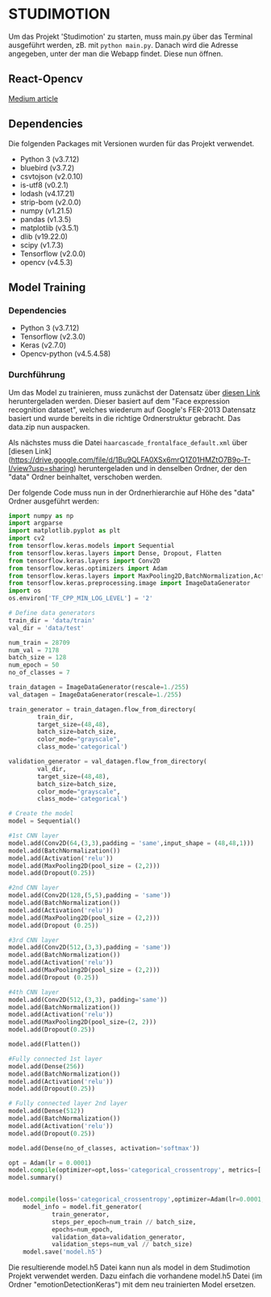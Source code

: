 # STUDIMOTION

Um das Projekt 'Studimotion' zu starten, muss main.py über das Terminal ausgeführt werden, zB. mit
`python main.py`.
Danach wird die Adresse angegeben, unter der man die Webapp findet. Diese nun öffnen.

## React-Opencv

[Medium article](https://medium.com/@jadomene99/integrating-your-opencv-project-into-a-react-component-using-flask-6bcf909c07f4)

## Dependencies
Die folgenden Packages mit Versionen wurden für das Projekt verwendet.

  * Python 3 (v3.7.12)
  * bluebird (v3.7.2)
  * csvtojson (v2.0.10)
  * is-utf8 (v0.2.1)
  * lodash (v4.17.21)
  * strip-bom (v2.0.0)
  * numpy (v1.21.5)
  * pandas (v1.3.5)
  * matplotlib (v3.5.1)
  * dlib (v19.22.0)
  * scipy (v1.7.3)
  * Tensorflow (v2.0.0)
  * opencv (v4.5.3)

## Model Training

### Dependencies

  * Python 3 (v3.7.12)
  * Tensorflow (v2.3.0)
  * Keras (v2.7.0)
  * Opencv-python (v4.5.4.58)

### Durchführung

Um das Model zu trainieren, muss zunächst der Datensatz über [diesen Link](https://drive.google.com/file/d/1uhz5SVoO8cGRsaB1iYtirhcz80mVPhBh/view?usp=sharing) heruntergeladen werden. Dieser basiert auf dem "Face expression recognition dataset", welches wiederum auf Google's FER-2013 Datensatz basiert und wurde bereits in die richtige Ordnerstruktur gebracht. Das data.zip nun auspacken.

Als nächstes muss die Datei `haarcascade_frontalface_default.xml` über [diesen Link] (https://drive.google.com/file/d/1Bu9QLFA0XSx6mrQ1Z01HMZtO7B9o-T-I/view?usp=sharing) heruntergeladen und in denselben Ordner, der den "data" Ordner beinhaltet, verschoben werden.

Der folgende Code muss nun in der Ordnerhierarchie auf Höhe des "data" Ordner ausgeführt werden:

```python
import numpy as np
import argparse
import matplotlib.pyplot as plt
import cv2
from tensorflow.keras.models import Sequential
from tensorflow.keras.layers import Dense, Dropout, Flatten
from tensorflow.keras.layers import Conv2D
from tensorflow.keras.optimizers import Adam
from tensorflow.keras.layers import MaxPooling2D,BatchNormalization,Activation
from tensorflow.keras.preprocessing.image import ImageDataGenerator
import os
os.environ['TF_CPP_MIN_LOG_LEVEL'] = '2'

# Define data generators
train_dir = 'data/train'
val_dir = 'data/test'

num_train = 28709
num_val = 7178
batch_size = 128
num_epoch = 50
no_of_classes = 7

train_datagen = ImageDataGenerator(rescale=1./255)
val_datagen = ImageDataGenerator(rescale=1./255)

train_generator = train_datagen.flow_from_directory(
        train_dir,
        target_size=(48,48),
        batch_size=batch_size,
        color_mode="grayscale",
        class_mode='categorical')

validation_generator = val_datagen.flow_from_directory(
        val_dir,
        target_size=(48,48),
        batch_size=batch_size,
        color_mode="grayscale",
        class_mode='categorical')

# Create the model
model = Sequential()

#1st CNN layer
model.add(Conv2D(64,(3,3),padding = 'same',input_shape = (48,48,1)))
model.add(BatchNormalization())
model.add(Activation('relu'))
model.add(MaxPooling2D(pool_size = (2,2)))
model.add(Dropout(0.25))

#2nd CNN layer
model.add(Conv2D(128,(5,5),padding = 'same'))
model.add(BatchNormalization())
model.add(Activation('relu'))
model.add(MaxPooling2D(pool_size = (2,2)))
model.add(Dropout (0.25))

#3rd CNN layer
model.add(Conv2D(512,(3,3),padding = 'same'))
model.add(BatchNormalization())
model.add(Activation('relu'))
model.add(MaxPooling2D(pool_size = (2,2)))
model.add(Dropout (0.25))

#4th CNN layer
model.add(Conv2D(512,(3,3), padding='same'))
model.add(BatchNormalization())
model.add(Activation('relu'))
model.add(MaxPooling2D(pool_size=(2, 2)))
model.add(Dropout(0.25))

model.add(Flatten())

#Fully connected 1st layer
model.add(Dense(256))
model.add(BatchNormalization())
model.add(Activation('relu'))
model.add(Dropout(0.25))

# Fully connected layer 2nd layer
model.add(Dense(512))
model.add(BatchNormalization())
model.add(Activation('relu'))
model.add(Dropout(0.25))

model.add(Dense(no_of_classes, activation='softmax'))

opt = Adam(lr = 0.0001)
model.compile(optimizer=opt,loss='categorical_crossentropy', metrics=['accuracy'])
model.summary()


model.compile(loss='categorical_crossentropy',optimizer=Adam(lr=0.0001, decay=1e-6),metrics=['accuracy'])
    model_info = model.fit_generator(
            train_generator,
            steps_per_epoch=num_train // batch_size,
            epochs=num_epoch,
            validation_data=validation_generator,
            validation_steps=num_val // batch_size)
    model.save('model.h5')

```


Die resultierende model.h5 Datei kann nun als model in dem Studimotion Projekt verwendet werden. Dazu einfach die vorhandene model.h5 Datei (im Ordner "emotionDetectionKeras") mit dem neu trainierten Model ersetzen. 